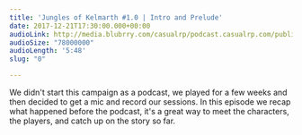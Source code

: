 ```yaml
---
title: 'Jungles of Kelmarth #1.0 | Intro and Prelude'
date: 2017-12-21T17:30:00.000+00:00
audioLink: http://media.blubrry.com/casualrp/podcast.casualrp.com/public/000%20_%20Prelude.mp3
audioSize: "78000000"
audioLength: '5:48'
slug: "0"

---
```

We didn't start this campaign as a podcast, we played for a few weeks and then decided to get a mic and record our sessions. In this episode we recap what happened before the podcast, it's a great way to meet the characters, the players, and catch up on the story so far.